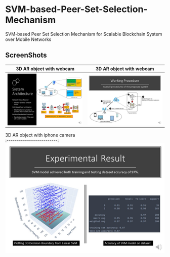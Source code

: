 # SVM-based-Peer-Set-Selection-Mechanism
SVM-based Peer Set Selection Mechanism for Scalable Blockchain  System over Mobile Networks

## ScreenShots
3D AR object with webcam                   |3D AR object with webcam              
:-------------------------:|:-------------------------:
![Entry Steps](https://github.com/sithukaungset/SVM-based-Peer-Set-Selection-Mechanism/blob/master/Slide5.JPG) | ![App Intro](https://github.com/sithukaungset/SVM-based-Peer-Set-Selection-Mechanism/blob/master/Slide6.JPG)

3D AR object with iphone camera                              
:-------------------------:
![Home Sscreen](https://github.com/sithukaungset/SVM-based-Peer-Set-Selection-Mechanism/blob/master/Slide8.JPG)

